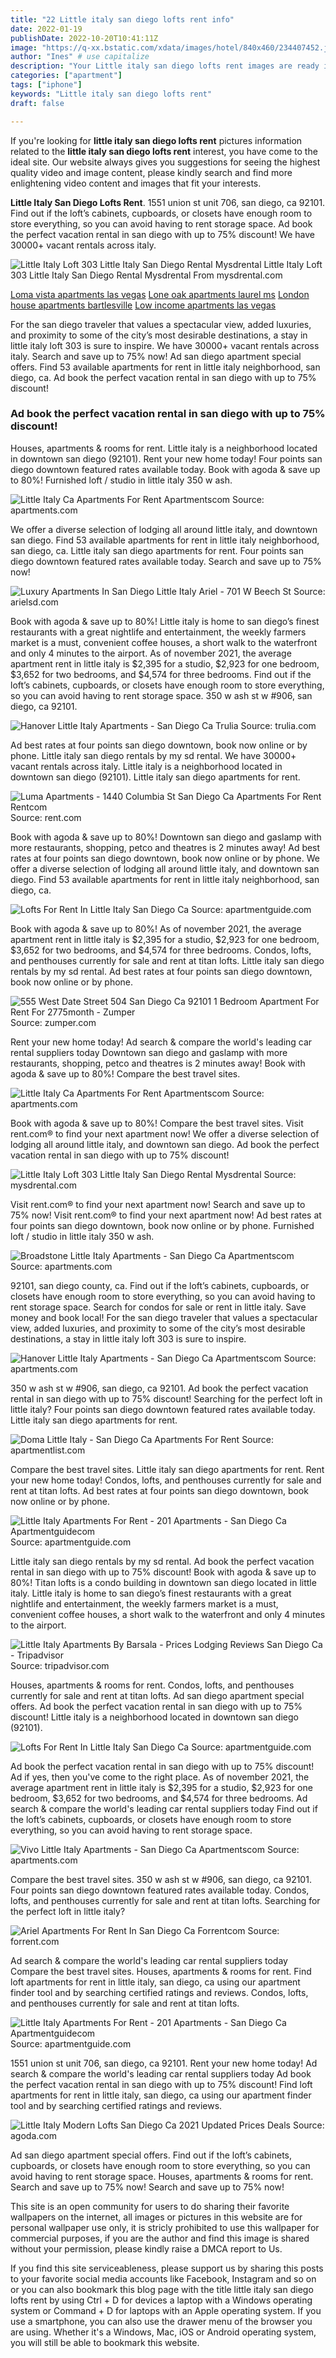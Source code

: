 ```yaml
---
title: "22 Little italy san diego lofts rent info"
date: 2022-01-19
publishDate: 2022-10-20T10:41:11Z
image: "https://q-xx.bstatic.com/xdata/images/hotel/840x460/234407452.jpg?k=e758e55e259d5130e3aa50fbea63772a4a9db2983f480d838159ca8f6e46014e&amp;o="
author: "Ines" # use capitalize
description: "Your Little italy san diego lofts rent images are ready in this website. Little italy san diego lofts rent are a topic that is being searched for and liked by netizens today. You can Find and Download the Little italy san diego lofts rent files here. Download all royalty-free photos."
categories: ["apartment"]
tags: ["iphone"]
keywords: "Little italy san diego lofts rent"
draft: false

---
```


If you're looking for **little italy san diego lofts rent** pictures information related to the **little italy san diego lofts rent** interest, you have come to the ideal  site.  Our website always  gives you  suggestions  for seeing  the highest  quality video and image  content, please kindly search and find more enlightening video content and images  that fit your interests.

**Little Italy San Diego Lofts Rent**. 1551 union st unit 706, san diego, ca 92101. Find out if the loft’s cabinets, cupboards, or closets have enough room to store everything, so you can avoid having to rent storage space. Ad book the perfect vacation rental in san diego with up to 75% discount! We have 30000+ vacant rentals across italy.

![Little Italy Loft 303 Little Italy San Diego Rental Mysdrental](https://cdn.liverez.com/5/13796/1/161897/800/1.jpg?v=1/9/2020%2010:22:22%20PM "Little Italy Loft 303 Little Italy San Diego Rental Mysdrental")
Little Italy Loft 303 Little Italy San Diego Rental Mysdrental From mysdrental.com

[Loma vista apartments las vegas](/loma-vista-apartments-las-vegas/)
[Lone oak apartments laurel ms](/lone-oak-apartments-laurel-ms/)
[London house apartments bartlesville](/london-house-apartments-bartlesville/)
[Low income apartments las vegas](/low-income-apartments-las-vegas/)

For the san diego traveler that values a spectacular view, added luxuries, and proximity to some of the city’s most desirable destinations, a stay in little italy loft 303 is sure to inspire. We have 30000+ vacant rentals across italy. Search and save up to 75% now! Ad san diego apartment special offers. Find 53 available apartments for rent in little italy neighborhood, san diego, ca. Ad book the perfect vacation rental in san diego with up to 75% discount!

### Ad book the perfect vacation rental in san diego with up to 75% discount!

Houses, apartments &amp; rooms for rent. Little italy is a neighborhood located in downtown san diego (92101). Rent your new home today! Four points san diego downtown featured rates available today. Book with agoda &amp; save up to 80%! Furnished loft / studio in little italy 350 w ash.


![Little Italy Ca Apartments For Rent Apartmentscom](https://images1.apartments.com/i2/8iA7PtqKMzJ0JMGqF3cZU4igh2WhrV76g7UKuxSBP7k/116/little-italy-san-diego-ca-neighborhood-photo.jpg "Little Italy Ca Apartments For Rent Apartmentscom")
Source: apartments.com

We offer a diverse selection of lodging all around little italy, and downtown san diego. Find 53 available apartments for rent in little italy neighborhood, san diego, ca. Little italy san diego apartments for rent. Four points san diego downtown featured rates available today. Search and save up to 75% now!

![Luxury Apartments In San Diego Little Italy Ariel - 701 W Beech St](https://arielsd.com/wp-content/uploads/2019/02/ariel_home_06-1024x576.jpg "Luxury Apartments In San Diego Little Italy Ariel - 701 W Beech St")
Source: arielsd.com

Book with agoda &amp; save up to 80%! Little italy is home to san diego’s finest restaurants with a great nightlife and entertainment, the weekly farmers market is a must, convenient coffee houses, a short walk to the waterfront and only 4 minutes to the airport. As of november 2021, the average apartment rent in little italy is $2,395 for a studio, $2,923 for one bedroom, $3,652 for two bedrooms, and $4,574 for three bedrooms. Find out if the loft’s cabinets, cupboards, or closets have enough room to store everything, so you can avoid having to rent storage space. 350 w ash st w #906, san diego, ca 92101.

![Hanover Little Italy Apartments - San Diego Ca Trulia](https://www.trulia.com/pictures/thumbs_5/zillowstatic/fp/2c35780687a6da8966efd0a5df3a1ff5-full.jpg "Hanover Little Italy Apartments - San Diego Ca Trulia")
Source: trulia.com

Ad best rates at four points san diego downtown, book now online or by phone. Little italy san diego rentals by my sd rental. We have 30000+ vacant rentals across italy. Little italy is a neighborhood located in downtown san diego (92101). Little italy san diego apartments for rent.

![Luma Apartments - 1440 Columbia St San Diego Ca Apartments For Rent Rentcom](https://rentpath-res.cloudinary.com/$img_current/t_3x2_jpg_xl/t_unpaid/c71823fef7225c6e0cdca808f5ad0868 "Luma Apartments - 1440 Columbia St San Diego Ca Apartments For Rent Rentcom")
Source: rent.com

Book with agoda &amp; save up to 80%! Downtown san diego and gaslamp with more restaurants, shopping, petco and theatres is 2 minutes away! Ad best rates at four points san diego downtown, book now online or by phone. We offer a diverse selection of lodging all around little italy, and downtown san diego. Find 53 available apartments for rent in little italy neighborhood, san diego, ca.

![Lofts For Rent In Little Italy San Diego Ca](https://rentpath-res.cloudinary.com/w_336,h_280,t_rp,cs_tinysrgb,fl_force_strip,c_fill/e_unsharp_mask:50,q_auto/42629f1870e2b0f5711ad18c850f76e8 "Lofts For Rent In Little Italy San Diego Ca")
Source: apartmentguide.com

Book with agoda &amp; save up to 80%! As of november 2021, the average apartment rent in little italy is $2,395 for a studio, $2,923 for one bedroom, $3,652 for two bedrooms, and $4,574 for three bedrooms. Condos, lofts, and penthouses currently for sale and rent at titan lofts. Little italy san diego rentals by my sd rental. Ad best rates at four points san diego downtown, book now online or by phone.

![555 West Date Street 504 San Diego Ca 92101 1 Bedroom Apartment For Rent For 2775month - Zumper](https://img.zumpercdn.com/159987699/1280x960?auto=format "555 West Date Street 504 San Diego Ca 92101 1 Bedroom Apartment For Rent For 2775month - Zumper")
Source: zumper.com

Rent your new home today! Ad search &amp; compare the world&#039;s leading car rental suppliers today Downtown san diego and gaslamp with more restaurants, shopping, petco and theatres is 2 minutes away! Book with agoda &amp; save up to 80%! Compare the best travel sites.

![Little Italy Ca Apartments For Rent Apartmentscom](https://images1.apartments.com/i2/ACE3arelBOQZWxMRUHgeX76FmvmKMd4psUB0hP7j5Xo/117/image.jpg "Little Italy Ca Apartments For Rent Apartmentscom")
Source: apartments.com

Book with agoda &amp; save up to 80%! Compare the best travel sites. Visit rent.com® to find your next apartment now! We offer a diverse selection of lodging all around little italy, and downtown san diego. Ad book the perfect vacation rental in san diego with up to 75% discount!

![Little Italy Loft 303 Little Italy San Diego Rental Mysdrental](https://cdn.liverez.com/5/13796/1/161897/800/1.jpg?v=1/9/2020%2010:22:22%20PM "Little Italy Loft 303 Little Italy San Diego Rental Mysdrental")
Source: mysdrental.com

Visit rent.com® to find your next apartment now! Search and save up to 75% now! Visit rent.com® to find your next apartment now! Ad best rates at four points san diego downtown, book now online or by phone. Furnished loft / studio in little italy 350 w ash.

![Broadstone Little Italy Apartments - San Diego Ca Apartmentscom](https://images1.apartments.com/i2/ZvNVRz2XyEsx__XNv39UHgpoRNiJLN71w16aZTQHGUM/117/broadstone-little-italy-san-diego-ca-2-br-2-ba---loft---1105-sf.jpg?p=1 "Broadstone Little Italy Apartments - San Diego Ca Apartmentscom")
Source: apartments.com

92101, san diego county, ca. Find out if the loft’s cabinets, cupboards, or closets have enough room to store everything, so you can avoid having to rent storage space. Search for condos for sale or rent in little italy. Save money and book local! For the san diego traveler that values a spectacular view, added luxuries, and proximity to some of the city’s most desirable destinations, a stay in little italy loft 303 is sure to inspire.

![Hanover Little Italy Apartments - San Diego Ca Apartmentscom](https://images1.apartments.com/i2/7ntmoFjyRSQBltttQc6--uD2uSK5Ymy8WgWqeuKeo5I/117/hanover-little-italy-san-diego-ca-primary-photo.jpg "Hanover Little Italy Apartments - San Diego Ca Apartmentscom")
Source: apartments.com

350 w ash st w #906, san diego, ca 92101. Ad book the perfect vacation rental in san diego with up to 75% discount! Searching for the perfect loft in little italy? Four points san diego downtown featured rates available today. Little italy san diego apartments for rent.

![Doma Little Italy - San Diego Ca Apartments For Rent](https://res.cloudinary.com/apartmentlist/image/upload/c_fill,dpr_auto,f_auto,g_center,h_415,q_auto,w_640/8eb150087441fa1350a1f1d0c7709e2e.jpg "Doma Little Italy - San Diego Ca Apartments For Rent")
Source: apartmentlist.com

Compare the best travel sites. Little italy san diego apartments for rent. Rent your new home today! Condos, lofts, and penthouses currently for sale and rent at titan lofts. Ad best rates at four points san diego downtown, book now online or by phone.

![Little Italy Apartments For Rent - 201 Apartments - San Diego Ca Apartmentguidecom](https://rentpath-res.cloudinary.com/w_336,h_280,t_rp,cs_tinysrgb,fl_force_strip,c_fill/e_unsharp_mask:50,q_auto/044178e250fcd56215b206ce7abbaaaa "Little Italy Apartments For Rent - 201 Apartments - San Diego Ca Apartmentguidecom")
Source: apartmentguide.com

Little italy san diego rentals by my sd rental. Ad book the perfect vacation rental in san diego with up to 75% discount! Book with agoda &amp; save up to 80%! Titan lofts is a condo building in downtown san diego located in little italy. Little italy is home to san diego’s finest restaurants with a great nightlife and entertainment, the weekly farmers market is a must, convenient coffee houses, a short walk to the waterfront and only 4 minutes to the airport.

![Little Italy Apartments By Barsala - Prices Lodging Reviews San Diego Ca - Tripadvisor](https://dynamic-media-cdn.tripadvisor.com/media/photo-o/19/f6/63/18/little-italy-apartments.jpg?w=900&amp;h=-1&amp;s=1 "Little Italy Apartments By Barsala - Prices Lodging Reviews San Diego Ca - Tripadvisor")
Source: tripadvisor.com

Houses, apartments &amp; rooms for rent. Condos, lofts, and penthouses currently for sale and rent at titan lofts. Ad san diego apartment special offers. Ad book the perfect vacation rental in san diego with up to 75% discount! Little italy is a neighborhood located in downtown san diego (92101).

![Lofts For Rent In Little Italy San Diego Ca](https://rentpath-res.cloudinary.com/w_336,h_280,t_rp,cs_tinysrgb,fl_force_strip,c_fill/e_unsharp_mask:50,q_auto/f933085020ba56890600e342e59be418 "Lofts For Rent In Little Italy San Diego Ca")
Source: apartmentguide.com

Ad book the perfect vacation rental in san diego with up to 75% discount! Ad if yes, then you&#039;ve come to the right place. As of november 2021, the average apartment rent in little italy is $2,395 for a studio, $2,923 for one bedroom, $3,652 for two bedrooms, and $4,574 for three bedrooms. Ad search &amp; compare the world&#039;s leading car rental suppliers today Find out if the loft’s cabinets, cupboards, or closets have enough room to store everything, so you can avoid having to rent storage space.

![Vivo Little Italy Apartments - San Diego Ca Apartmentscom](https://images1.apartments.com/i2/kHkyrYUmzGl1P9GHJMgKfIJ62BDwzr9JjoLtZXwR8k0/111/vivo-little-italy-san-diego-ca-primary-photo.jpg "Vivo Little Italy Apartments - San Diego Ca Apartmentscom")
Source: apartments.com

Compare the best travel sites. 350 w ash st w #906, san diego, ca 92101. Four points san diego downtown featured rates available today. Condos, lofts, and penthouses currently for sale and rent at titan lofts. Searching for the perfect loft in little italy?

![Ariel Apartments For Rent In San Diego Ca Forrentcom](https://images1.forrent.com/i2/3Ztnsozdb5KSYYr6MdTgHD65bvGcjUzPAceHXNwvS-U/117/image.jpg "Ariel Apartments For Rent In San Diego Ca Forrentcom")
Source: forrent.com

Ad search &amp; compare the world&#039;s leading car rental suppliers today Compare the best travel sites. Houses, apartments &amp; rooms for rent. Find loft apartments for rent in little italy, san diego, ca using our apartment finder tool and by searching certified ratings and reviews. Condos, lofts, and penthouses currently for sale and rent at titan lofts.

![Little Italy Apartments For Rent - 201 Apartments - San Diego Ca Apartmentguidecom](https://rentpath-res.cloudinary.com/w_336,h_280,t_rp,cs_tinysrgb,fl_force_strip,c_fill/e_unsharp_mask:50,q_auto/6dc6ce0c3e4bacea853672d1567791bc "Little Italy Apartments For Rent - 201 Apartments - San Diego Ca Apartmentguidecom")
Source: apartmentguide.com

1551 union st unit 706, san diego, ca 92101. Rent your new home today! Ad search &amp; compare the world&#039;s leading car rental suppliers today Ad book the perfect vacation rental in san diego with up to 75% discount! Find loft apartments for rent in little italy, san diego, ca using our apartment finder tool and by searching certified ratings and reviews.

![Little Italy Modern Lofts San Diego Ca 2021 Updated Prices Deals](https://q-xx.bstatic.com/xdata/images/hotel/840x460/234407452.jpg?k=e758e55e259d5130e3aa50fbea63772a4a9db2983f480d838159ca8f6e46014e&amp;o= "Little Italy Modern Lofts San Diego Ca 2021 Updated Prices Deals")
Source: agoda.com

Ad san diego apartment special offers. Find out if the loft’s cabinets, cupboards, or closets have enough room to store everything, so you can avoid having to rent storage space. Houses, apartments &amp; rooms for rent. Search and save up to 75% now! Search and save up to 75% now!

This site is an open community for users to do sharing their favorite wallpapers on the internet, all images or pictures in this website are for personal wallpaper use only, it is stricly prohibited to use this wallpaper for commercial purposes, if you are the author and find this image is shared without your permission, please kindly raise a DMCA report to Us.

If you find this site serviceableness, please support us by sharing this posts to your favorite social media accounts like Facebook, Instagram and so on or you can also bookmark this blog page with the title little italy san diego lofts rent by using Ctrl + D for devices a laptop with a Windows operating system or Command + D for laptops with an Apple operating system. If you use a smartphone, you can also use the drawer menu of the browser you are using. Whether it's a Windows, Mac, iOS or Android operating system, you will still be able to bookmark this website.
